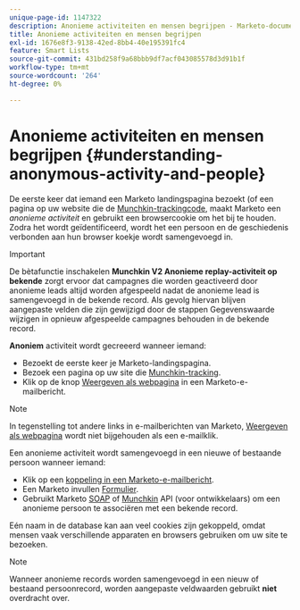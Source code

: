 ```yaml
---
unique-page-id: 1147322
description: Anonieme activiteiten en mensen begrijpen - Marketo-documenten - productdocumentatie
title: Anonieme activiteiten en mensen begrijpen
exl-id: 1676e8f3-9138-42ed-8bb4-40e195391fc4
feature: Smart Lists
source-git-commit: 431bd258f9a68bbb9df7acf043085578d3d91b1f
workflow-type: tm+mt
source-wordcount: '264'
ht-degree: 0%

---
```


# Anonieme activiteiten en mensen begrijpen {#understanding-anonymous-activity-and-people}

De eerste keer dat iemand een Marketo landingspagina bezoekt (of een pagina op uw website die de [Munchkin-trackingcode](/help/marketo/product-docs/administration/additional-integrations/add-munchkin-tracking-code-to-your-website.md), maakt Marketo een _anonieme activiteit_ en gebruikt een browsercookie om het bij te houden. Zodra het wordt geïdentificeerd, wordt het een persoon en de geschiedenis verbonden aan hun browser koekje wordt samengevoegd in.

>[!IMPORTANT]
>
>De bètafunctie inschakelen **Munchkin V2 Anonieme replay-activiteit op bekende** zorgt ervoor dat campagnes die worden geactiveerd door anonieme leads altijd worden afgespeeld nadat de anonieme lead is samengevoegd in de bekende record. Als gevolg hiervan blijven aangepaste velden die zijn gewijzigd door de stappen Gegevenswaarde wijzigen in opnieuw afgespeelde campagnes behouden in de bekende record.

**Anoniem** activiteit wordt gecreeerd wanneer iemand:

* Bezoekt de eerste keer je Marketo-landingspagina.
* Bezoek een pagina op uw site die [Munchkin-tracking](/help/marketo/product-docs/administration/additional-integrations/add-munchkin-tracking-code-to-your-website.md).
* Klik op de knop [Weergeven als webpagina](/help/marketo/product-docs/email-marketing/general/functions-in-the-editor/add-a-view-as-web-page-link-to-an-email.md) in een Marketo-e-mailbericht.

>[!NOTE]
>
>In tegenstelling tot andere links in e-mailberichten van Marketo, [Weergeven als webpagina](/help/marketo/product-docs/email-marketing/general/functions-in-the-editor/add-a-view-as-web-page-link-to-an-email.md) wordt niet bijgehouden als een e-mailklik.

Een anonieme activiteit wordt samengevoegd in een nieuwe of bestaande persoon wanneer iemand:

* Klik op een [koppeling in een Marketo-e-mailbericht](/help/marketo/product-docs/email-marketing/general/using-tokens/add-a-system-token-as-a-link-in-an-email.md).
* Een Marketo invullen [Formulier](/help/marketo/product-docs/demand-generation/forms/form-actions/embed-a-form-on-your-website.md).
* Gebruikt Marketo [SOAP](/help/marketo/product-docs/administration/additional-integrations/configuring-your-soap-api-settings.md) of [Munchkin](/help/marketo/product-docs/administration/additional-integrations/add-munchkin-tracking-code-to-your-website.md) API (voor ontwikkelaars) om een anonieme persoon te associëren met een bekende record.

Eén naam in de database kan aan veel cookies zijn gekoppeld, omdat mensen vaak verschillende apparaten en browsers gebruiken om uw site te bezoeken.

>[!NOTE]
>
>Wanneer anonieme records worden samengevoegd in een nieuw of bestaand persoonrecord, worden aangepaste veldwaarden gebruikt **niet** overdracht over.

